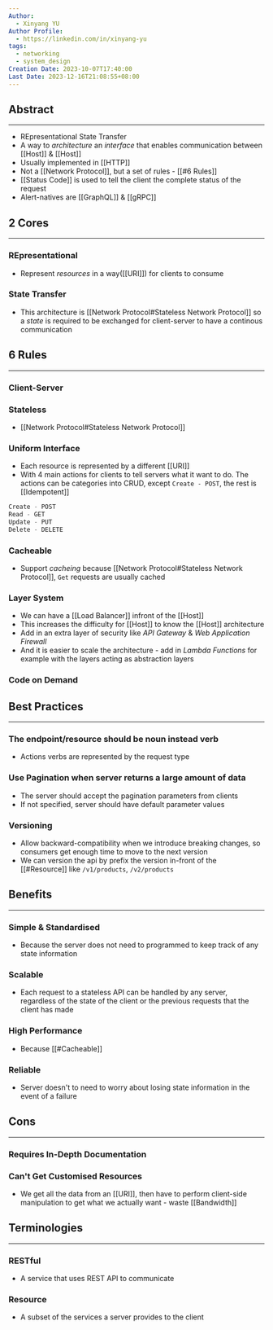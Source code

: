 ```yaml
---
Author:
  - Xinyang YU
Author Profile:
  - https://linkedin.com/in/xinyang-yu
tags:
  - networking
  - system_design
Creation Date: 2023-10-07T17:40:00
Last Date: 2023-12-16T21:08:55+08:00
---
```

## Abstract
---
- REpresentational State Transfer
- A way to *architecture* an *interface* that enables communication between [[Host]] & [[Host]]
- Usually implemented in [[HTTP]]
- Not a [[Network Protocol]], but a set of rules - [[#6 Rules]]
- [[Status Code]] is used to tell the client the complete status of the request
- Alert-natives are [[GraphQL]] & [[gRPC]] 

## 2 Cores
---
### REpresentational
- Represent *resources* in a way([[URI]]) for clients to consume
### State Transfer
- This architecture is [[Network Protocol#Stateless Network Protocol]] so a *state* is required to be exchanged for client-server to have a continous communication

## 6 Rules
---
### Client-Server
### Stateless
- [[Network Protocol#Stateless Network Protocol]]
### Uniform Interface
- Each resource is represented by a different [[URI]]
- With 4 main actions for clients to tell servers what it want to do. The actions can be categories into CRUD, except `Create - POST`, the rest is [[Idempotent]]
```java
Create - POST
Read - GET
Update - PUT
Delete - DELETE
```
### Cacheable
- Support *cacheing* because [[Network Protocol#Stateless Network Protocol]], `Get` requests are usually cached
### Layer System
- We can have a [[Load Balancer]] infront of the [[Host]]
- This increases the difficulty for [[Host]] to know the [[Host]] architecture
- Add in an extra layer of security like *API Gateway* & *Web Application Firewall*
- And it is easier to scale the architecture - add in *Lambda Functions* for example with the layers acting as abstraction layers
### Code on Demand


## Best Practices
---
### The endpoint/resource should be noun instead verb
- Actions verbs are represented by the request type
### Use Pagination when server returns a large amount of data
- The server should accept the pagination parameters from clients
- If not specified, server should have default parameter values
### Versioning
- Allow backward-compatibility when we introduce breaking changes, so consumers get enough time to move to the next version
- We can version the api by prefix the version in-front of the [[#Resource]] like `/v1/products`, `/v2/products`


## Benefits
---
### Simple & Standardised
- Because the server does not need to programmed to keep track of any state information
### Scalable
- Each request to a stateless API can be handled by any server, regardless of the state of the client or the previous requests that the client has made
### High Performance
- Because [[#Cacheable]]
### Reliable
- Server doesn't to need to worry about losing state information in the event of a failure

## Cons
---
### Requires In-Depth Documentation
### Can't Get Customised Resources
- We get all the data from an [[URI]], then have to perform client-side manipulation to get what we actually want - waste [[Bandwidth]]

## Terminologies
---
### RESTful
- A service that uses REST API to communicate 
### Resource
- A subset of the services a server provides to the client